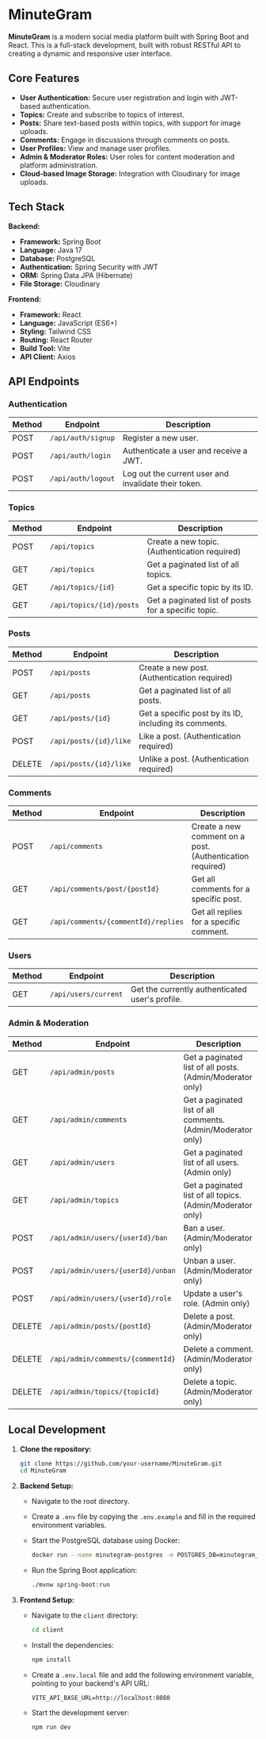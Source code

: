 # MinuteGram

**MinuteGram** is a modern social media platform built with Spring Boot and React. This is a full-stack development, built with robust RESTful API to creating a dynamic and responsive user interface.

## Core Features

*   **User Authentication:** Secure user registration and login with JWT-based authentication.
*   **Topics:** Create and subscribe to topics of interest.
*   **Posts:** Share text-based posts within topics, with support for image uploads.
*   **Comments:** Engage in discussions through comments on posts.
*   **User Profiles:** View and manage user profiles.
*   **Admin & Moderator Roles:** User roles for content moderation and platform administration.
*   **Cloud-based Image Storage:** Integration with Cloudinary for image uploads.

## Tech Stack

**Backend:**

*   **Framework:** Spring Boot
*   **Language:** Java 17
*   **Database:** PostgreSQL
*   **Authentication:** Spring Security with JWT
*   **ORM:** Spring Data JPA (Hibernate)
*   **File Storage:** Cloudinary

**Frontend:**

*   **Framework:** React
*   **Language:** JavaScript (ES6+)
*   **Styling:** Tailwind CSS
*   **Routing:** React Router
*   **Build Tool:** Vite
*   **API Client:** Axios

## API Endpoints

### Authentication

| Method | Endpoint         | Description                                      |
| ------ | ---------------- | ------------------------------------------------ |
| POST   | `/api/auth/signup` | Register a new user.                             |
| POST   | `/api/auth/login`  | Authenticate a user and receive a JWT.           |
| POST   | `/api/auth/logout` | Log out the current user and invalidate their token. |

### Topics

| Method | Endpoint               | Description                                         |
| ------ | ---------------------- | --------------------------------------------------- |
| POST   | `/api/topics`          | Create a new topic. (Authentication required)       |
| GET    | `/api/topics`          | Get a paginated list of all topics.                 |
| GET    | `/api/topics/{id}`     | Get a specific topic by its ID.                     |
| GET    | `/api/topics/{id}/posts` | Get a paginated list of posts for a specific topic. |

### Posts

| Method | Endpoint               | Description                                                   |
| ------ | ---------------------- | ------------------------------------------------------------- |
| POST   | `/api/posts`           | Create a new post. (Authentication required)                  |
| GET    | `/api/posts`           | Get a paginated list of all posts.                            |
| GET    | `/api/posts/{id}`      | Get a specific post by its ID, including its comments.        |
| POST   | `/api/posts/{id}/like` | Like a post. (Authentication required)                        |
| DELETE | `/api/posts/{id}/like` | Unlike a post. (Authentication required)                      |

### Comments

| Method | Endpoint                   | Description                                       |
| ------ | -------------------------- | ------------------------------------------------- |
| POST   | `/api/comments`            | Create a new comment on a post. (Authentication required) |
| GET    | `/api/comments/post/{postId}` | Get all comments for a specific post.             |
| GET    | `/api/comments/{commentId}/replies` | Get all replies for a specific comment.           |

### Users

| Method | Endpoint           | Description                                       |
| ------ | ------------------ | ------------------------------------------------- |
| GET    | `/api/users/current` | Get the currently authenticated user's profile.     |

### Admin & Moderation

| Method | Endpoint                         | Description                                                              |
| ------ | -------------------------------- | ------------------------------------------------------------------------ |
| GET    | `/api/admin/posts`               | Get a paginated list of all posts. (Admin/Moderator only)                |
| GET    | `/api/admin/comments`            | Get a paginated list of all comments. (Admin/Moderator only)             |
| GET    | `/api/admin/users`               | Get a paginated list of all users. (Admin only)                          |
| GET    | `/api/admin/topics`              | Get a paginated list of all topics. (Admin/Moderator only)               |
| POST   | `/api/admin/users/{userId}/ban`  | Ban a user. (Admin/Moderator only)                                       |
| POST   | `/api/admin/users/{userId}/unban`| Unban a user. (Admin/Moderator only)                                     |
| POST   | `/api/admin/users/{userId}/role` | Update a user's role. (Admin only)                                       |
| DELETE | `/api/admin/posts/{postId}`      | Delete a post. (Admin/Moderator only)                                    |
| DELETE | `/api/admin/comments/{commentId}`| Delete a comment. (Admin/Moderator only)                                 |
| DELETE | `/api/admin/topics/{topicId}`    | Delete a topic. (Admin/Moderator only)                                   |

## Local Development

1.  **Clone the repository:**

    ```bash
    git clone https://github.com/your-username/MinuteGram.git
    cd MinuteGram
    ```

2.  **Backend Setup:**

    *   Navigate to the root directory.
    *   Create a `.env` file by copying the `.env.example` and fill in the required environment variables.
    *   Start the PostgreSQL database using Docker:

        ```bash
        docker run --name minutegram-postgres -e POSTGRES_DB=minutegram_db -e POSTGRES_USER=postgres -e POSTGRES_PASSWORD=postgres -p 5432:5432 -d postgres:13
        ```

    *   Run the Spring Boot application:

        ```bash
        ./mvnw spring-boot:run
        ```

3.  **Frontend Setup:**

    *   Navigate to the `client` directory:

        ```bash
        cd client
        ```

    *   Install the dependencies:

        ```bash
        npm install
        ```

    *   Create a `.env.local` file and add the following environment variable, pointing to your backend's API URL:

        ```
        VITE_API_BASE_URL=http://localhost:8080
        ```

    *   Start the development server:

        ```bash
        npm run dev
        ```
